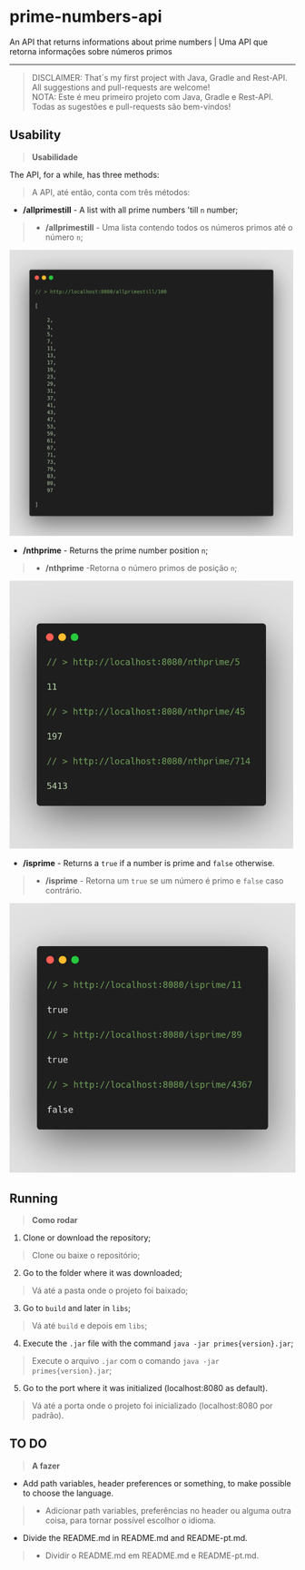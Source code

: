 # prime-numbers-api
An API that returns informations about prime numbers | Uma API que retorna informações sobre números primos

---

> DISCLAIMER: That´s my first project with Java, Gradle and Rest-API. All suggestions and pull-requests are welcome!  
> NOTA: Este é meu primeiro projeto com Java, Gradle e Rest-API. Todas as sugestôes e pull-requests são bem-vindos!

## Usability
> **Usabilidade**

The API, for a while, has three methods:
> A API, até então, conta com três métodos: 

- **/allprimestill** - A list with all prime numbers 'till `n` number;
> - **/allprimestill** - Uma lista contendo todos os números primos até o número `n`;

<img src="https://raw.githubusercontent.com/luisfelipesdn12/prime-numbers-api/master/demo-resources/allprimestill.png" width=500>

- **/nthprime** - Returns the prime number position `n`;
> - **/nthprime** -Retorna o número primos de posição `n`;

<img src="https://raw.githubusercontent.com/luisfelipesdn12/prime-numbers-api/master/demo-resources/nthprime.png" width=500>

- **/isprime** - Returns a `true` if a number is prime and `false` otherwise.
> - **/isprime** - Retorna um `true` se um número é primo e `false` caso contrário.

<img src="https://raw.githubusercontent.com/luisfelipesdn12/prime-numbers-api/master/demo-resources/isprime.png" witdh=500>

## Running
> **Como rodar**

1. Clone or download the repository;
> Clone ou baixe o repositório;
2. Go to the folder where it was downloaded;
> Vá até a pasta onde o projeto foi baixado;
3. Go to `build` and later in `libs`;
> Vá até `build` e depois em `libs`;
4. Execute the `.jar` file with the command `java -jar primes{version}.jar`;
> Execute o arquivo `.jar` com o comando `java -jar primes{version}.jar`;
5. Go to the port where it was initialized (localhost:8080 as default).
> Vá até a porta onde o projeto foi inicializado (localhost:8080 por padrão).

## TO DO
> **A fazer**

- Add path variables, header preferences or something, to make possible to choose the language.
> - Adicionar path variables, preferências no header ou alguma outra coisa, para tornar possível escolhor o idioma.

- Divide the README.md in README.md and README-pt.md.
> - Dividir o README.md em README.md e README-pt.md.

